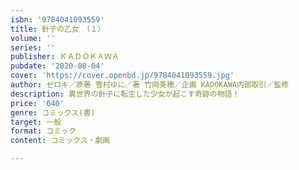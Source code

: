 ```yaml
---
isbn: '9784041093559'
title: 針子の乙女　（１）
volume: ''
series: ''
publisher: ＫＡＤＯＫＡＷＡ
pubdate: '2020-08-04'
cover: 'https://cover.openbd.jp/9784041093559.jpg'
author: ゼロキ／原著 雪村ゆに／著 竹岡美穂／企画 KADOKAWA内部取引／監修
description: 異世界の針子に転生した少女が起こす奇跡の物語！
price: '640'
genre: コミックス(書)
target: 一般
format: コミック
content: コミックス・劇画

---
```

